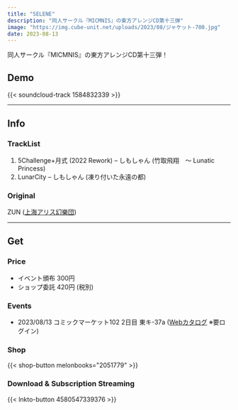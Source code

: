 ```yaml
---
title: "SELENE"
description: "同人サークル『MICMNIS』の東方アレンジCD第十三弾"
image: "https://img.cube-unit.net/uploads/2023/08/ジャケット-700.jpg"
date: 2023-08-13
---
```


同人サークル『MICMNIS』の東方アレンジCD第十三弾！

## Demo

{{< soundcloud-track 1584832339 >}}

---

## Info

### TrackList

01. 5Challenge+月式 (2022 Rework) – しもしゃん (竹取飛翔　～ Lunatic Princess)
02. LunarCity – しもしゃん (凍り付いた永遠の都)

### Original

ZUN ([上海アリス幻樂団](http://www16.big.or.jp/~zun/))

---

## Get

### Price

- イベント頒布 300円
- ショップ委託 420円 (税別)

### Events

- 2023/08/13 コミックマーケット102 2日目 東キ-37a ([Webカタログ](https://webcatalog.circle.ms/Circle/17305381) ※要ログイン)

### Shop

{{< shop-button melonbooks="2051779" >}}

### Download & Subscription Streaming

{{< lnkto-button 4580547339376 >}}

